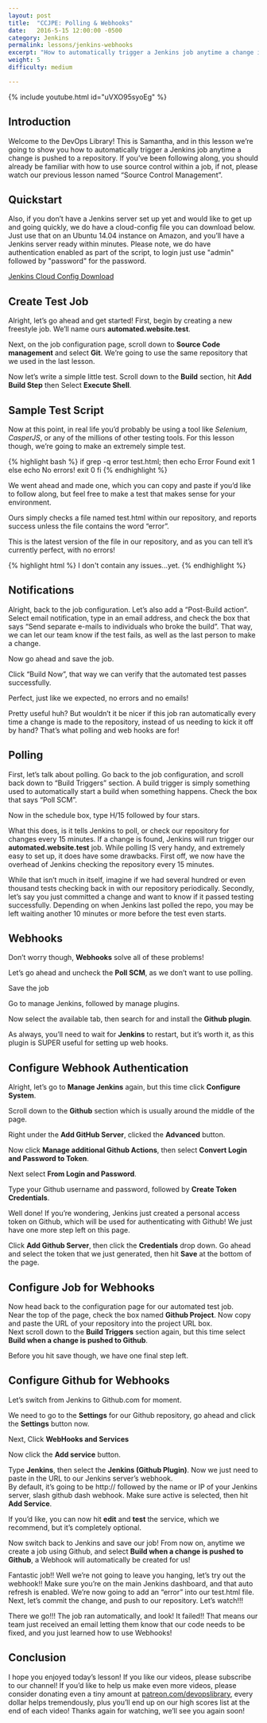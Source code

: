 ```yaml
---
layout: post
title:  "CCJPE: Polling & Webhooks"
date:   2016-5-15 12:00:00 -0500
category: Jenkins
permalink: lessons/jenkins-webhooks
excerpt: "How to automatically trigger a Jenkins job anytime a change is pushed to a repository"
weight: 5
difficulty: medium

---
```

{% include youtube.html id="uVXO95syoEg" %}

Introduction
------------
Welcome to the DevOps Library!  This is Samantha, and in this lesson we’re going to show you how to automatically trigger a Jenkins job anytime a change is pushed to a repository.  If you’ve been following along, you should already be familiar with how to use source control within a job, if not, please watch our previous lesson named “Source Control Management”.  

Quickstart
----------
Also, if you don’t have a Jenkins server set up yet and would like to get up and going quickly, we do have a cloud-config file you can download below.  
Just use that on an Ubuntu 14.04 instance on Amazon, and you’ll have a Jenkins server ready within minutes.  Please note, we do have authentication enabled as part of the script, to login just use "admin" followed by "password" for the password.

[Jenkins Cloud Config Download](http://www.devopslibrary.com/jenkinscloud.txt)

Create Test Job
---------------
Alright, let’s go ahead and get started!  First, begin by creating a new freestyle job.  We’ll name ours **automated.website.test**.  

Next, on the job configuration page, scroll down to **Source Code management** and select **Git**.  We’re going to use the same repository that we used in the last lesson.

Now let’s write a simple little test.  Scroll down to the **Build** section, hit **Add Build Step** then Select **Execute Shell**.

Sample Test Script
------------------
Now at this point, in real life you’d probably be using a tool like *Selenium*, *CasperJS*, or any of the millions of other testing tools.  For this lesson though, we’re going to make an extremely simple test.  

{% highlight bash %}
if grep -q error test.html; then
    echo Error Found
    exit 1
else
    echo No errors!
    exit 0
fi
{% endhighlight %}

We went ahead and made one, which you can copy and paste if you’d like to follow along, but feel free to make a test that makes sense for your environment.

Ours simply checks a file named test.html within our repository, and reports success unless the file contains the word “error”.  

This is the latest version of the file in our repository, and as you can tell it’s currently perfect, with no errors!

{% highlight html %}
<sample>I don't contain any issues...yet.</sample>
{% endhighlight %}

Notifications
-------------
Alright, back to the job configuration.  Let’s also add a “Post-Build action”.  
Select email notification, type in an email address, and check the box that says “Send separate e-mails to individuals who broke the build”. That way, we can let our team know if the test fails, as well as the last person to make a change.  

Now go ahead and save the job.

Click “Build Now”, that way we can verify that the automated test passes successfully.  

Perfect, just like we expected, no errors and no emails!

Pretty useful huh?  But wouldn’t it be nicer if this job ran automatically every time a change is made to the repository, instead of us needing to kick it off by hand?  That’s what polling and web hooks are for!  

Polling
-------
First, let’s talk about polling.  Go back to the job configuration, and scroll back down to “Build Triggers” section.  A build trigger is simply something used to automatically start a build when something happens.  Check the box that says “Poll SCM”.

Now in the schedule box, type H/15 followed by four stars.

What this does, is it tells Jenkins to poll, or check our repository for changes every 15 minutes.  If a change is found, Jenkins will run trigger our **automated.website.test** job.  While polling IS very handy, and extremely easy to set up, it does have some drawbacks.  First off, we now have the overhead of Jenkins checking the repository every 15 minutes.

While that isn’t much in itself, imagine if we had several hundred or even thousand tests checking back in with our repository periodically.  Secondly, let’s say you just committed a change and want to know if it passed testing successfully.  Depending on when Jenkins last polled the repo, you may be left waiting another 10 minutes or more before the test even starts.

Webhooks
--------
Don’t worry though, **Webhooks** solve all of these problems!  

Let’s go ahead and uncheck the **Poll SCM**, as we don’t want to use polling.  

Save the job

Go to manage Jenkins, followed by manage plugins.

Now select the available tab, then search for and install the **Github plugin**.

As always, you’ll need to wait for **Jenkins** to restart, but it’s worth it, as this plugin is SUPER useful for setting up web hooks.  

Configure Webhook Authentication
--------------------------------
Alright, let’s go to **Manage Jenkins** again, but this time click **Configure System**.

Scroll down to the **Github** section which is usually around the middle of the page.  

Right under the **Add GitHub Server**, clicked the **Advanced** button.

Now click **Manage additional Github Actions**, then select **Convert Login and Password to Token**.  

Next select **From Login and Password**.

Type your Github username and password, followed by **Create Token Credentials**.

Well done!  If you’re wondering, Jenkins just created a personal access token on Github, which will be used for authenticating with Github!
We just have one more step left on this page.  

Click **Add Github Server**, then click the **Credentials** drop down.  Go ahead and select the token that we just generated, then hit **Save** at the bottom of the page.

Configure Job for Webhooks
--------------------------
Now head back to the configuration page for our automated test job.  
Near the top of the page, check the box named **Github Project**.  Now copy and paste the URL of your repository into the project URL box.  
Next scroll down to the **Build Triggers** section again, but this time select **Build when a change is pushed to Github**.

Before you hit save though, we have one final step left.  

Configure Github for Webhooks
-----------------------------
Let’s switch from Jenkins to Github.com for moment.

We need to go to the **Settings** for our Github repository, go ahead and click the **Settings** button now.

Next, Click **WebHooks and Services**

Now click the **Add service** button.

Type **Jenkins**, then select the **Jenkins (Github Plugin)**. Now we just need to paste in the URL to our Jenkins server’s webhook.  
By default, it’s going to be http:// followed by the name or IP of your Jenkins server, slash github dash webhook.  Make sure active is selected, then hit **Add Service**.

If you’d like, you can now hit **edit** and **test** the service, which we recommend, but it’s completely optional.

Now switch back to Jenkins and save our job!  From now on, anytime we create a job using Github, and select **Build when a change is pushed to Github**, a Webhook will automatically be created for us!  

Fantastic job!!  Well we’re not going to leave you hanging, let’s try out the webhook!!  Make sure you’re on the main Jenkins dashboard, and that auto refresh is enabled.  We’re now going to add an “error” into our test.html file.  Next, let’s commit the change, and push to our repository.  Let’s watch!!!

There we go!!! The job ran automatically, and look! It failed!! That means our team just received an email letting them know that our code needs to be fixed, and you just learned how to use Webhooks!

Conclusion
----------
I hope you enjoyed today’s lesson!  If you like our videos, please subscribe to our channel! If you’d like to help us make even more videos, please consider donating even a tiny amount at [patreon.com/devopslibrary](http://patreon.com/devopslibrary/), every dollar helps tremendously, plus you’ll end up on our high scores list at the end of each video!  Thanks again for watching, we’ll see you again soon!
